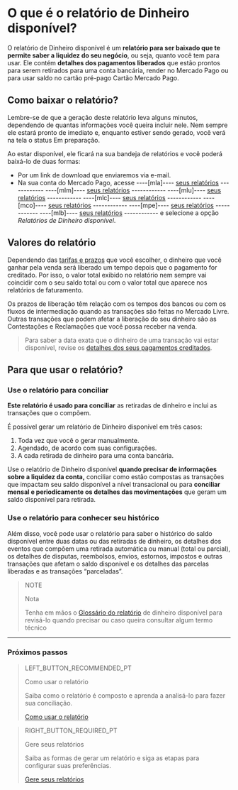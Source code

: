 
# O que é o relatório de Dinheiro disponível?


O relatório de Dinheiro disponível é um **relatório para ser baixado que te permite saber a liquidez do seu negócio**, ou seja, quanto você tem para usar. Ele contém **detalhes dos pagamentos liberados** que estão prontos para serem retirados para uma conta bancária, render no Mercado Pago ou para usar saldo no cartão pré-pago Cartão Mercado Pago.

## Como baixar o relatório?

Lembre-se de que a geração deste relatório leva alguns minutos, dependendo de quantas informações você queira incluir nele. Nem sempre ele estará pronto de imediato e, enquanto estiver sendo gerado, você verá na tela o status Em preparação. 

Ao estar disponível, ele ficará na sua bandeja de relatórios e você poderá baixá-lo de duas formas: 

* Por um link de download que enviaremos via e-mail.
* Na sua conta do Mercado Pago, acesse ----[mla]---- [seus relatórios](https://www.mercadopago.com.ar/balance/reports?page=1#!/settlement-report) ------------ ----[mlm]---- [seus relatórios](https://www.mercadopago.com.mx/balance/reports?page=1#!/settlement-report) ------------ ----[mlu]---- [seus relatórios](https://www.mercadopago.com.uy/balance/reports?page=1#!/settlement-report) ------------ ----[mlc]---- [seus relatórios](https://www.mercadopago.cl/balance/reports?page=1#!/settlement-report) ------------ ----[mco]---- [seus relatórios](https://www.mercadopago.com.co/balance/reports?page=1#!/settlement-report) ------------ ----[mpe]---- [seus relatórios](https://www.mercadopago.com.pe/balance/reports?page=1#!/settlement-report) ------------ ----[mlb]---- [seus relatórios](https://www.mercadopago.com.br/balance/reports?page=1#!/settlement-report) ------------ e selecione a opção *Relatórios de Dinheiro disponível*.

## Valores do relatório

Dependendo das [tarifas e prazos](https://www.mercadopago.com.abrr/settings/release-options) que você escolher, o dinheiro que você ganhar pela venda será liberado um tempo depois que o pagamento for creditado. Por isso, o valor total exibido no relatório nem sempre vai coincidir com o seu saldo total ou com o valor total que aparece nos relatórios de faturamento.

Os prazos de liberação têm relação com os tempos dos bancos ou com os fluxos de intermediação quando as transações são feitas no Mercado Livre. Outras transações que podem afetar a liberação do seu dinheiro são as Contestações e Reclamações que você possa receber na venda. 


> Para saber a data exata que o dinheiro de uma transação vai estar disponível, revise os [detalhes dos seus pagamentos creditados](https://www.mercadopago.com.br/activities/balance).


## Para que usar o relatório? 

### Use o relatório para conciliar  

**Este relatório é usado para conciliar** as retiradas de dinheiro e inclui as transações que o compõem.

É possível gerar um relatório de Dinheiro disponível em três casos:
1. Toda vez que você o gerar manualmente.
1. Agendado, de acordo com suas configurações.
1. A cada retirada de dinheiro para uma conta bancária.

Use o relatório de Dinheiro disponível **quando precisar de informações sobre a liquidez da conta,** conciliar como estão compostas as transações que impactam seu saldo disponível a nível transacional ou para **conciliar mensal e periodicamente os detalhes das movimentações** que geram um saldo disponível para retirada.

### Use o relatório para conhecer seu histórico

Além disso, você pode usar o relatório para saber o histórico do saldo disponível entre duas datas ou das retiradas de dinheiro, os detalhes dos eventos que compõem uma retirada automática ou manual (total ou parcial), os detalhes de disputas, reembolsos, envios, estornos, impostos e outras transações que afetam o saldo disponível e os detalhes das parcelas liberadas e as transações “parceladas”.

> NOTE
>
> Nota
>
> Tenha em mãos o [Glossário do relatório](https://www.mercadopago.com.br/developers/pt/guides/manage-account/reports/available-money/glossary/) de dinheiro disponível para revisá-lo quando precisar ou caso queira consultar algum termo técnico

<hr/>

### Próximos passos

> LEFT_BUTTON_RECOMMENDED_PT
>
> Como usar o relatório
>
> Saiba como o relatório é composto e aprenda a analisá-lo para fazer sua conciliação.
>
> [Como usar o relatório](https://www.mercadopago.com.br/developers/pt/guides/manage-account/reports/available-money/how-to-use/)

> RIGHT_BUTTON_REQUIRED_PT
>
> Gere seus relatórios
>
> Saiba as formas de gerar um relatório e siga as etapas para configurar suas preferências.
>
> [Gere seus relatórios](https://www.mercadopago.com.br/developers/pt/guides/manage-account/reports/available-money/generate/)
